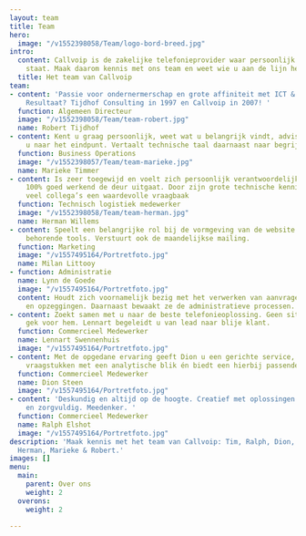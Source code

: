 ```yaml
---
layout: team
title: Team
hero:
  image: "/v1552398058/Team/logo-bord-breed.jpg"
intro:
  content: Callvoip is de zakelijke telefonieprovider waar persoonlijk contact centraal
    staat. Maak daarom kennis met ons team en weet wie u aan de lijn heeft.
  title: Het team van Callvoip
team:
- content: 'Passie voor ondernermerschap en grote affiniteit met ICT & database-applicaties.
    Resultaat? Tijdhof Consulting in 1997 en Callvoip in 2007! '
  function: Algemeen Directeur
  image: "/v1552398058/Team/team-robert.jpg"
  name: Robert Tijdhof
- content: Kent u graag persoonlijk, weet wat u belangrijk vindt, adviseert en begeleidt
    u naar het eindpunt. Vertaalt technische taal daarnaast naar begrijpelijke termen.
  function: Business Operations
  image: "/v1552398057/Team/team-marieke.jpg"
  name: Marieke Timmer
- content: Is zeer toegewijd en voelt zich persoonlijk verantwoordelijk dat uw order
    100% goed werkend de deur uitgaat. Door zijn grote technische kennis is hij voor
    veel collega’s een waardevolle vraagbaak
  function: Technisch logistiek medewerker
  image: "/v1552398058/Team/team-herman.jpg"
  name: Herman Willems
- content: Speelt een belangrijke rol bij de vormgeving van de website en daarbij
    behorende tools. Verstuurt ook de maandelijkse mailing.
  function: Marketing
  image: "/v1557495164/Portretfoto.jpg"
  name: Milan Littooy
- function: Administratie
  name: Lynn de Goede
  image: "/v1557495164/Portretfoto.jpg"
  content: Houdt zich voornamelijk bezig met het verwerken van aanvragen, wijzigingen
    en opzeggingen. Daarnaast bewaakt ze de administratieve processen.
- content: Zoekt samen met u naar de beste telefonieoplossing. Geen situatie is te
    gek voor hem. Lennart begeleidt u van lead naar blije klant.
  function: Commercieel Medewerker
  name: Lennart Swennenhuis
  image: "/v1557495164/Portretfoto.jpg"
- content: Met de opgedane ervaring geeft Dion u een gerichte service, benadert hij
    vraagstukken met een analytische blik én biedt een hierbij passende oplossing.
  function: Commercieel Medewerker
  name: Dion Steen
  image: "/v1557495164/Portretfoto.jpg"
- content: 'Deskundig en altijd op de hoogte. Creatief met oplossingen. Analytisch
    en zorgvuldig. Meedenker. '
  function: Commercieel Medewerker
  name: Ralph Elshot
  image: "/v1557495164/Portretfoto.jpg"
description: 'Maak kennis met het team van Callvoip: Tim, Ralph, Dion, Remco, Lynn,
  Herman, Marieke & Robert.'
images: []
menu:
  main:
    parent: Over ons
    weight: 2
  overons:
    weight: 2

---
```

